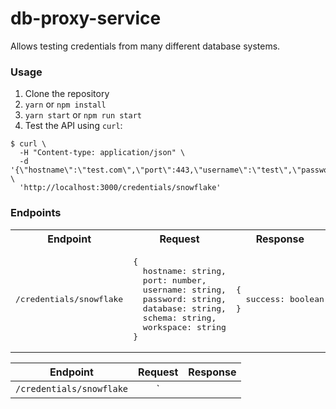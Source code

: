 # db-proxy-service

Allows testing credentials from many different database systems.

### Usage

1. Clone the repository
2. `yarn` or `npm install`
3. `yarn start` or `npm run start`
4. Test the API using `curl`:

```
$ curl \
  -H "Content-type: application/json" \
  -d '{\"hostname\":\"test.com\",\"port\":443,\"username\":\"test\",\"password\":\"test\",\"database\":\"test\",\"schema\":\"test\",\"workspace\":\"test\"}' \
  'http://localhost:3000/credentials/snowflake'
```

### Endpoints

<table>
  <tr>
    <th>Endpoint</th>
    <th>Request</th>
    <th>Response</th>
  </tr>
  <tr>
    <td><pre>/credentials/snowflake</pre></td>
    <td>
<pre>
{
  hostname: string,
  port: number,
  username: string,
  password: string,
  database: string,
  schema: string,
  workspace: string
}
</pre>
    </td>
    <td>
<pre>
{
  success: boolean
}
</pre>
    </td>
  </tr>
</table>

|         Endpoint         | Request | Response |
| :----------------------: | :-----: | :------: |
| `/credentials/snowflake` |    `    |
